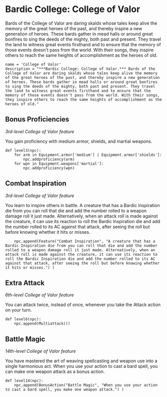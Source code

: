 # Bardic College: College of Valor
Bards of the College of Valor are daring skalds whose tales keep alive the memory of the great heroes of the past, and thereby inspire a new generation of heroes. These bards gather in mead halls or around great bonfires to sing the deeds of the mighty, both past and present. They travel the land to witness great events firsthand and to ensure that the memory of those events doesn't pass from the world. With their songs, they inspire others to reach the same heights of accomplishment as the heroes of old.

```
name = 'College of Valor'
description = "***Bardic College: College of Valor.*** Bards of the College of Valor are daring skalds whose tales keep alive the memory of the great heroes of the past, and thereby inspire a new generation of heroes. These bards gather in mead halls or around great bonfires to sing the deeds of the mighty, both past and present. They travel the land to witness great events firsthand and to ensure that the memory of those events doesn't pass from the world. With their songs, they inspire others to reach the same heights of accomplishment as the heroes of old."
```

## Bonus Proficiencies
*3rd-level College of Valor feature*

You gain proficiency with medium armor, shields, and martial weapons.

```
def level3(npc):
    for arm in Equipment.armor['medium'] | Equipment.armor['shields']: 
        npc.addproficiency(arm)
    for wpn in Equipment.weapons['martial']: 
        npc.addproficiency(wpn)
```

## Combat Inspiration
*3rd-level College of Valor feature*

You learn to inspire others in battle. A creature that has a Bardic Inspiration die from you can roll that die and add the number rolled to a weapon damage roll it just made. Alternatively, when an attack roll is made against the creature, it can use its reaction to roll the Bardic Inspiration die and add the number rolled to its AC against that attack, after seeing the roll but before knowing whether it hits or misses.

```
    npc.append(Feature("Combat Inspiration", "A creature that has a Bardic Inspiration die from you can roll that die and add the number rolled to a weapon damage roll it just made. Alternatively, when an attack roll is made against the creature, it can use its reaction to roll the Bardic Inspiration die and add the number rolled to its AC against that attack, after seeing the roll but before knowing whether it hits or misses.") )
```

## Extra Attack
*6th-level College of Valor feature*

You can attack twice, instead of once, whenever you take the Attack action on your turn.

```
def level6(npc):
    npc.append(Multiattack())
```

## Battle Magic
*14th-level College of Valor feature*

You have mastered the art of weaving spellcasting and weapon use into a single harmonious act. When you use your action to cast a bard spell, you can make one weapon attack as a bonus action.

```
def level14(npc):
    npc.append(BonusAction("Battle Magic", "When you use your action to cast a bard spell, you make one weapon attack.") )
```
